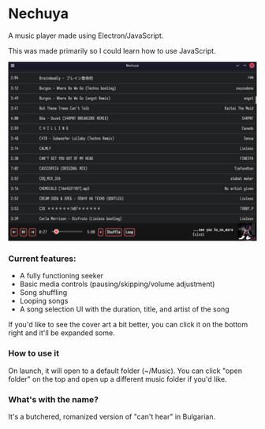 # Nechuya
A music player made using Electron/JavaScript.

This was made primarily so I could learn how to use JavaScript.

![A screenshot of the UI of Nechuya](images/screenshot69.png)

### Current features:
- A fully functioning seeker
- Basic media controls (pausing/skipping/volume adjustment)
- Song shuffling
- Looping songs
- A song selection UI with the duration, title, and artist of the song

If you'd like to see the cover art a bit better, you can click it on the bottom right and it'll be expanded some.

### How to use it
On launch, it will open to a default folder (~/Music). You can click "open folder" on the top and open up a different music folder if you'd like.

### What's with the name?
It's a butchered, romanized version of "can't hear" in Bulgarian.
